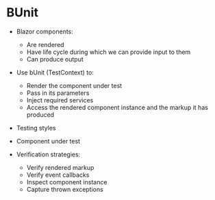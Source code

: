 # BUnit

- Blazor components:
    - Are rendered
    - Have life cycle during which we can provide input to them
    - Can produce output

- Use bUnit (TestContext) to:
    - Render the component under test
    - Pass in its parameters
    - Inject required services
    - Access the rendered component instance and the markup it has produced




- Testing styles
- Component under test
- Verification strategies:
    - Verify rendered markup
    - Verify event callbacks
    - Inspect component instance
    - Capture thrown exceptions
